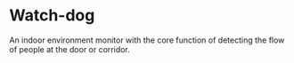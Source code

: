 # Watch-dog
An indoor environment monitor with the core function of detecting the flow of people at the door or corridor.
